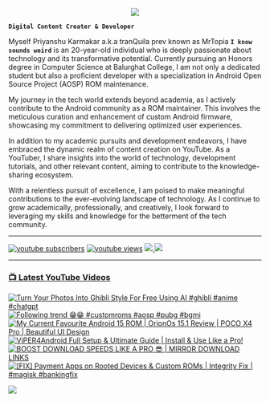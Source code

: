 <p align="center">
  <img src="https://readme-typing-svg.herokuapp.com?lines=Hello+World!;Welcome+to+my+Profile!;MrTopia!;A+Passionate+Developer+from+INDIA!&center=true&width=380&height=55">
</p>


**`Digital Content Creater & Developer`**

Myself Priyanshu Karmakar a.k.a tranQuila prev known as MrTopia **`I know sounds weird`** is an 20-year-old individual who is deeply passionate about technology and its transformative potential. Currently pursuing an Honors degree in Computer Science at Balurghat College, I am not only a dedicated student but also a proficient developer with a specialization in Android Open Source Project (AOSP) ROM maintenance.

My journey in the tech world extends beyond academia, as I actively contribute to the Android community as a ROM maintainer. This involves the meticulous curation and enhancement of custom Android firmware, showcasing my commitment to delivering optimized user experiences.

In addition to my academic pursuits and development endeavors, I have embraced the dynamic realm of content creation on YouTube. As a YouTuber, I share insights into the world of technology, development tutorials, and other relevant content, aiming to contribute to the knowledge-sharing ecosystem.

With a relentless pursuit of excellence, I am poised to make meaningful contributions to the ever-evolving landscape of technology. As I continue to grow academically, professionally, and creatively, I look forward to leveraging my skills and knowledge for the betterment of the tech community. 

---

<!-- Social icons section -->
 <p align="left">
      <a href="https://www.youtube.com/@topiatv.official">
         <img alt="youtube subscribers" title="Subscribe to my YouTube channel" src="https://custom-icon-badges.demolab.com/youtube/channel/subscribers/UCD3rA1qQuUMQaFnzvkFp5NA?color=%23E05D44&label=SUBSCRIBE&logo=video&logoColor=white&style=for-the-badge&labelColor=CE4630"/></a> 
      <a href="https://www.youtube.com/@topiatv.official">
         <img alt="youtube views" title="YouTube views" src="https://custom-icon-badges.demolab.com/youtube/channel/views/UCD3rA1qQuUMQaFnzvkFp5NA?color=%23E1AD0E&logo=eye&logoColor=white&style=for-the-badge&labelColor=C79600"/></a>
      <a href="https://t.me/MrTopiA">
        <img src="https://custom-icon-badges.demolab.com/badge/MrTopiA-229ed9?style=for-the-badge&logo=telegram&logoColor=white">
    <a href="https://www.buymeacoffee.com/mrtopia">
        <img src="https://custom-icon-badges.demolab.com/badge/MrTopia-ffff00?style=for-the-badge&logo=coffee-meow">
   </p>
      
---

### 📺 Latest YouTube Videos

<!-- BEGIN YOUTUBE-CARDS -->
[![Turn Your Photos Into Ghibli Style For Free Using AI #ghibli #anime #chatgpt](https://ytcards.demolab.com/?id=PgfXNMVM2Dk&title=Turn+Your+Photos+Into+Ghibli+Style+For+Free+Using+AI+%23ghibli+%23anime+%23chatgpt&lang=en&timestamp=1743284260&background_color=%230d1117&title_color=%23ffffff&stats_color=%23dedede&max_title_lines=1&width=250&border_radius=5 "Turn Your Photos Into Ghibli Style For Free Using AI #ghibli #anime #chatgpt")](https://www.youtube.com/watch?v=PgfXNMVM2Dk)
[![Following trend 😁😁 #customroms #aosp #pubg #bgmi](https://ytcards.demolab.com/?id=ut62pjXxluI&title=Following+trend+%F0%9F%98%81%F0%9F%98%81+%23customroms+%23aosp+%23pubg+%23bgmi&lang=en&timestamp=1743262993&background_color=%230d1117&title_color=%23ffffff&stats_color=%23dedede&max_title_lines=1&width=250&border_radius=5 "Following trend 😁😁 #customroms #aosp #pubg #bgmi")](https://www.youtube.com/watch?v=ut62pjXxluI)
[![My Current Favourite Android 15 ROM | OrionOs 15.1 Review | POCO X4 Pro | Beautiful UI Design](https://ytcards.demolab.com/?id=TDn33JP28D8&title=My+Current+Favourite+Android+15+ROM+%7C+OrionOs+15.1+Review+%7C+POCO+X4+Pro+%7C+Beautiful+UI+Design&lang=en&timestamp=1743252600&background_color=%230d1117&title_color=%23ffffff&stats_color=%23dedede&max_title_lines=1&width=250&border_radius=5 "My Current Favourite Android 15 ROM | OrionOs 15.1 Review | POCO X4 Pro | Beautiful UI Design")](https://www.youtube.com/watch?v=TDn33JP28D8)
[![ViPER4Android Full Setup & Ultimate Guide | Install & Use Like a Pro!](https://ytcards.demolab.com/?id=e6BHK8AO_XI&title=ViPER4Android+Full+Setup+%26+Ultimate+Guide+%7C+Install+%26+Use+Like+a+Pro%21&lang=en&timestamp=1742974223&background_color=%230d1117&title_color=%23ffffff&stats_color=%23dedede&max_title_lines=1&width=250&border_radius=5 "ViPER4Android Full Setup & Ultimate Guide | Install & Use Like a Pro!")](https://www.youtube.com/watch?v=e6BHK8AO_XI)
[![BOOST DOWNLOAD SPEEDS LIKE A PRO 😎 | MIRROR DOWNLOAD LINKS](https://ytcards.demolab.com/?id=wcwvyXTVZY0&title=BOOST+DOWNLOAD+SPEEDS+LIKE+A+PRO+%F0%9F%98%8E+%7C+MIRROR+DOWNLOAD+LINKS&lang=en&timestamp=1742711702&background_color=%230d1117&title_color=%23ffffff&stats_color=%23dedede&max_title_lines=1&width=250&border_radius=5 "BOOST DOWNLOAD SPEEDS LIKE A PRO 😎 | MIRROR DOWNLOAD LINKS")](https://www.youtube.com/watch?v=wcwvyXTVZY0)
[![[FIX] Payment Apps on Rooted Devices & Custom ROMs | Integrity Fix | #magisk #bankingfix](https://ytcards.demolab.com/?id=JXTP7KZrGVs&title=%5BFIX%5D+Payment+Apps+on+Rooted+Devices+%26+Custom+ROMs+%7C+Integrity+Fix+%7C+%23magisk+%23bankingfix&lang=en&timestamp=1742020800&background_color=%230d1117&title_color=%23ffffff&stats_color=%23dedede&max_title_lines=1&width=250&border_radius=5 "[FIX] Payment Apps on Rooted Devices & Custom ROMs | Integrity Fix | #magisk #bankingfix")](https://www.youtube.com/watch?v=JXTP7KZrGVs)
<!-- END YOUTUBE-CARDS -->

[<img src="https://custom-icon-badges.demolab.com/badge/-Subscribe%20For%20More-red?style=for-the-badge&logo=video&logoColor=white"/>](https://www.youtube.com/@topiatv.official)


#
